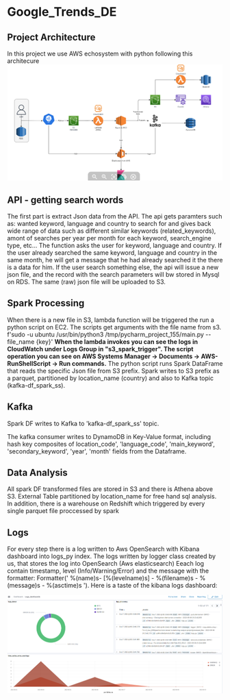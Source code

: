 # Google_Trends_DE 
## Project Architecture 
In this project we use AWS echosystem with python following this architecure 
![](https://github.com/Liavse/Google_trends_de_proj/blob/main/GoogleTrends_Aws_Architecture.png)

## API - getting search words
The first part is extract Json data from the API.
The api gets paramters such as: wanted keyword, language and country to search for and gives back
wide range of data such as different similar keywords (related_keywords), amont of searches per year per month for each keyword, search_engine type, etc...
The function asks the user for keyword, language and country. If the user already searched the same keyword, language and country in the same month, he will get a message that he had already searched it the there is a data for him. 
If the user search something else, the api will issue a new json file, and the record with the search parameters will bw stored in Mysql on RDS.
The same (raw) json file will be uploaded to S3.

## Spark Processing
When there is a new file in S3, lambda function will be triggered the run a python script on EC2.
The scripts get arguments with the file name from s3.
f'sudo -u ubuntu /usr/bin/python3 /tmp/pycharm_project_155/main.py --file_name {key}'
**When the lambda invokes you can see the logs in CloudWatch under Logs Group in "s3_spark_trigger".
The script operation you can see on AWS Systems Manager -> Documents -> AWS-RunShellScript -> Run commands.**
The python script runs Spark DataFrame that reads the specific Json file from S3 prefix.
Spark writes to S3 prefix as a parquet, partitioned by location_name (country) and also to Kafka topic (kafka-df_spark_ss).

## Kafka 
Spark DF writes to Kafka to 'kafka-df_spark_ss' topic. 

The kafka consumer writes to DynamoDB in Key-Value format, including hash key composites of location_code', 'language_code', 'main_keyword',
'secondary_keyword', 'year', 'month' fields from the Dataframe.

## Data Analysis
All spark DF transformed files are stored in S3 and there is Athena above S3.
External Table partitioned by location_name for free hand sql analysis.
In addition, there is a warehouse on Redshift which triggered by every single parquet file proccessed by spark

## Logs
For every step there is a log written to Aws OpenSearch with Kibana dashboard into logs_py index.
The logs written by logger class created by us, that stores the log into OpenSearch (Aws elasticsearch)
Eeach log contain timestamp, level (Info/Warning/Error) and the message with the formatter:
Formatter(' %(name)s- [%(levelname)s] - %(filename)s - %(message)s - %(asctime)s ').
Here is a taste of the kibana logs dashboard:

![](https://github.com/Liavse/Google_trends_de_proj/blob/main/logs_py_kibana.png)






